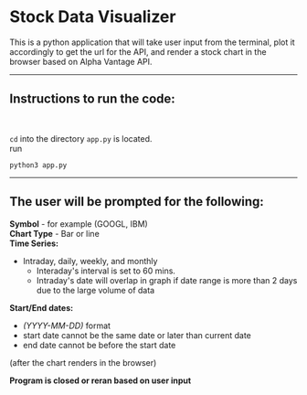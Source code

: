 # Stock Data Visualizer

This is a python application that will take user input from the terminal, plot it accordingly to get the url for the API, and render a stock chart in the browser based on Alpha Vantage API.

---

## Instructions to run the code:
<br/>

`cd` into the directory `app.py` is located. <br>
run 
```
python3 app.py
```
---

## The user will be prompted for the following:
**Symbol** - for example (GOOGL, IBM) <br/>
**Chart Type** - Bar or line <br/>
**Time Series:** 
- Intraday, daily, weekly, and monthly <br/>
    - Interaday's interval is set to 60 mins.
    - Intraday's date will overlap in graph if date range is more than 2 days due to the large volume of data<br/> 

**Start/End dates:** 
- *(YYYY-MM-DD)* format <br/>
- start date cannot be the same date or later than current date
- end date cannot be before the start date

(after the chart renders in the browser) <br/>

**Program is closed or reran based on user input**






